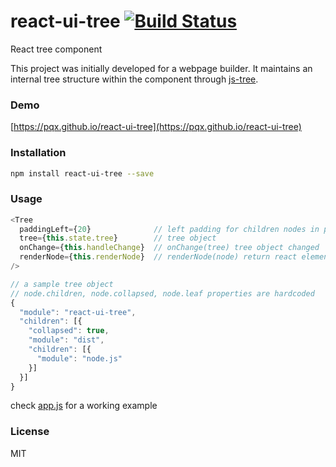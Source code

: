 # react-ui-tree [![Build Status](https://travis-ci.org/pqx/react-ui-tree.svg)](https://travis-ci.org/pqx/react-ui-tree)
React tree component

This project was initially developed for a webpage builder. It maintains an internal tree structure within the component through [js-tree](https://github.com/wangzuo/js-tree).
### Demo
[https://pqx.github.io/react-ui-tree](https://pqx.github.io/react-ui-tree)
### Installation
``` sh
npm install react-ui-tree --save
```
### Usage
``` javascript
<Tree
  paddingLeft={20}              // left padding for children nodes in pixels
  tree={this.state.tree}        // tree object
  onChange={this.handleChange}  // onChange(tree) tree object changed
  renderNode={this.renderNode}  // renderNode(node) return react element
/>

// a sample tree object
// node.children, node.collapsed, node.leaf properties are hardcoded
{
  "module": "react-ui-tree",
  "children": [{
    "collapsed": true,
    "module": "dist",
    "children": [{
      "module": "node.js"
    }]
  }]
}
```
check [app.js](https://github.com/pqx/react-ui-tree/blob/master/example/app.js) for a working example
### License
MIT
